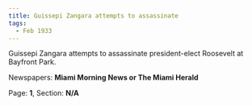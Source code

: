 ```yaml
---  
title: Guissepi Zangara attempts to assassinate  
tags:  
  - Feb 1933  
---  
```

  
Guissepi Zangara attempts to assassinate president-elect Roosevelt at Bayfront Park.  
  
Newspapers: **Miami Morning News or The Miami Herald**  
  
Page: **1**, Section: **N/A** 
